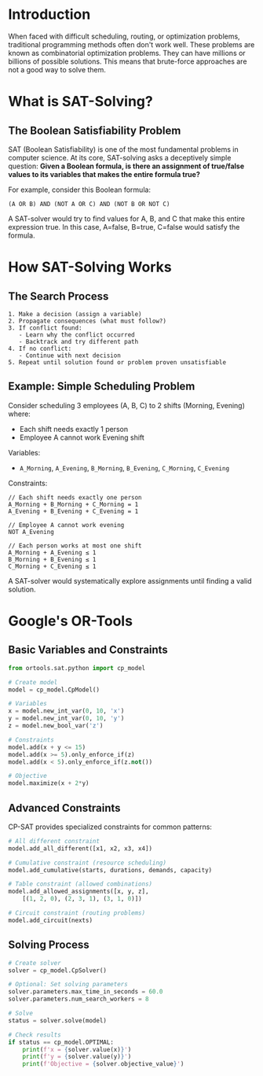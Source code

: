 # Introduction

When faced with difficult scheduling, routing, or optimization problems, traditional programming methods often don't work well. These problems are known as combinatorial optimization problems. They can have millions or billions of possible solutions. This means that brute-force approaches are not a good way to solve them.

# What is SAT-Solving?

## The Boolean Satisfiability Problem

SAT (Boolean Satisfiability) is one of the most fundamental problems in computer science. At its core, SAT-solving asks a deceptively simple question: **Given a Boolean formula, is there an assignment of true/false values to its variables that makes the entire formula true?**

For example, consider this Boolean formula:
```
(A OR B) AND (NOT A OR C) AND (NOT B OR NOT C)
```

A SAT-solver would try to find values for A, B, and C that make this entire expression true. In this case, A=false, B=true, C=false would satisfy the formula.
# How SAT-Solving Works
## The Search Process

```
1. Make a decision (assign a variable)
2. Propagate consequences (what must follow?)
3. If conflict found:
   - Learn why the conflict occurred
   - Backtrack and try different path
4. If no conflict:
   - Continue with next decision
5. Repeat until solution found or problem proven unsatisfiable
```

## Example: Simple Scheduling Problem

Consider scheduling 3 employees (A, B, C) to 2 shifts (Morning, Evening) where:
- Each shift needs exactly 1 person
- Employee A cannot work Evening shift

Variables:
- `A_Morning`, `A_Evening`, `B_Morning`, `B_Evening`, `C_Morning`, `C_Evening`

Constraints:
```
// Each shift needs exactly one person
A_Morning + B_Morning + C_Morning = 1
A_Evening + B_Evening + C_Evening = 1

// Employee A cannot work evening
NOT A_Evening

// Each person works at most one shift
A_Morning + A_Evening ≤ 1
B_Morning + B_Evening ≤ 1
C_Morning + C_Evening ≤ 1
```

A SAT-solver would systematically explore assignments until finding a valid solution.

# Google's OR-Tools

## Basic Variables and Constraints

```python
from ortools.sat.python import cp_model

# Create model
model = cp_model.CpModel()

# Variables
x = model.new_int_var(0, 10, 'x')
y = model.new_int_var(0, 10, 'y')
z = model.new_bool_var('z')

# Constraints
model.add(x + y <= 15)
model.add(x >= 5).only_enforce_if(z)
model.add(x < 5).only_enforce_if(z.not())

# Objective
model.maximize(x + 2*y)
```

## Advanced Constraints

CP-SAT provides specialized constraints for common patterns:

```python
# All different constraint
model.add_all_different([x1, x2, x3, x4])

# Cumulative constraint (resource scheduling)
model.add_cumulative(starts, durations, demands, capacity)

# Table constraint (allowed combinations)
model.add_allowed_assignments([x, y, z],
    [(1, 2, 0), (2, 3, 1), (3, 1, 0)])

# Circuit constraint (routing problems)
model.add_circuit(nexts)
```

## Solving Process

```python
# Create solver
solver = cp_model.CpSolver()

# Optional: Set solving parameters
solver.parameters.max_time_in_seconds = 60.0
solver.parameters.num_search_workers = 8

# Solve
status = solver.solve(model)

# Check results
if status == cp_model.OPTIMAL:
    print(f'x = {solver.value(x)}')
    print(f'y = {solver.value(y)}')
    print(f'Objective = {solver.objective_value}')
```

